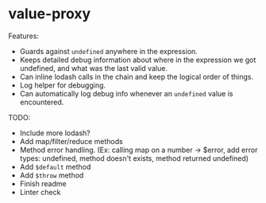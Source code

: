 # value-proxy

Features:

- Guards against `undefined` anywhere in the expression.
- Keeps detailed debug information about where in the expression we got undefined, and what was the last valid value.
- Can inline lodash calls in the chain and keep the logical order of things.
- Log helper for debugging.
- Can automatically log debug info whenever an `undefined` value is encountered.

TODO:

- Include more lodash?
- Add map/filter/reduce methods
- Method error handling. (Ex: calling map on a number -> $error, add error types: undefined, method doesn't exists, method returned undefined)
- Add `$default` method
- Add `$throw` method
- Finish readme
- Linter check